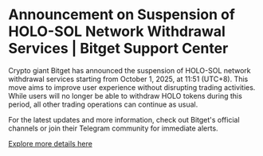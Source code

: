 # Announcement on Suspension of HOLO-SOL Network Withdrawal Services | Bitget Support Center

Crypto giant Bitget has announced the suspension of HOLO-SOL network withdrawal services starting from October 1, 2025, at 11:51 (UTC+8). This move aims to improve user experience without disrupting trading activities. While users will no longer be able to withdraw HOLO tokens during this period, all other trading operations can continue as usual.

For the latest updates and more information, check out Bitget's official channels or join their Telegram community for immediate alerts.

[Explore more details here](https://chain-base.xyz/announcement-on-suspension-of-holo-sol-network-withdrawal-services-bitget-support-center-2)